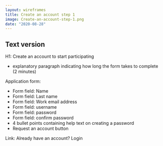 ```yaml
---
layout: wireframes
title: Create an account step 1
image: Create-an-account-step-1.png
date: "2020-08-28"
---
```


## Text version

H1: Create an account to start participating
- explanatory paragraph indicating how long the form takes to complete (2 minutes)

Application form:
- Form field: Name
- Form field: Last name
- Form field: Work email address
- Form field: username
- Form field: password
- Form field: confirm password
- 4 bullet points containing help text on creating a password
- Request an account button

Link: Already have an account? Login

